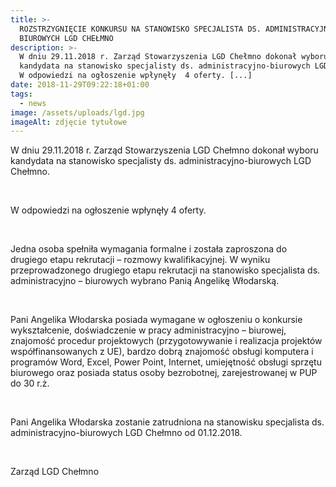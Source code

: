 ```yaml
---
title: >-
  ROZSTRZYGNIĘCIE KONKURSU NA STANOWISKO SPECJALISTA DS. ADMINISTRACYJNO –
  BIUROWYCH LGD CHEŁMNO
description: >-
  W dniu 29.11.2018 r. Zarząd Stowarzyszenia LGD Chełmno dokonał wyboru
  kandydata na stanowisko specjalisty ds. administracyjno-biurowych LGD Chełmno.
  W odpowiedzi na ogłoszenie wpłynęły  4 oferty. [...]
date: 2018-11-29T09:22:18+01:00
tags:
  - news
image: /assets/uploads/lgd.jpg
imageAlt: zdjęcie tytułowe
---
```

W dniu 29.11.2018 r. Zarząd Stowarzyszenia LGD Chełmno dokonał wyboru kandydata na stanowisko specjalisty ds. administracyjno-biurowych LGD Chełmno.

<br>

W odpowiedzi na ogłoszenie wpłynęły  4 oferty.

<br>

Jedna osoba spełniła wymagania formalne i została zaproszona do drugiego etapu rekrutacji – rozmowy kwalifikacyjnej. W wyniku przeprowadzonego drugiego etapu rekrutacji na stanowisko specjalista ds. administracyjno – biurowych wybrano Panią Angelikę Włodarską.

<br>

Pani Angelika Włodarska posiada wymagane w ogłoszeniu o konkursie wykształcenie, doświadczenie w pracy administracyjno – biurowej, znajomość procedur projektowych (przygotowywanie i realizacja projektów współfinansowanych z UE), bardzo dobrą znajomość obsługi komputera i programów Word, Excel, Power Point, Internet, umiejętność obsługi sprzętu biurowego oraz posiada status osoby bezrobotnej, zarejestrowanej w PUP do 30 r.ż.

<br>

Pani Angelika Włodarska zostanie zatrudniona na stanowisku specjalista ds. administracyjno-biurowych LGD Chełmno od 01.12.2018.

<br>

Zarząd LGD Chełmno
